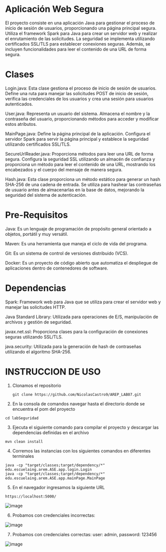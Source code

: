 # Aplicación Web Segura

El proyecto consiste en una aplicación Java para gestionar el proceso de inicio de sesión de usuarios, proporcionando una página principal segura. Utiliza el framework Spark para Java para crear un servidor web y realizar el enrutamiento de las solicitudes. La seguridad se implementa utilizando certificados SSL/TLS para establecer conexiones seguras. Además, se incluyen funcionalidades para leer el contenido de una URL de forma segura.

# Clases

Login.java: Esta clase gestiona el proceso de inicio de sesión de usuarios. Define una ruta para manejar las solicitudes POST de inicio de sesión, verifica las credenciales de los usuarios y crea una sesión para usuarios autenticados.

User.java: Representa un usuario del sistema. Almacena el nombre y la contraseña del usuario, proporcionando métodos para acceder y modificar estos atributos.

MainPage.java: Define la página principal de la aplicación. Configura el servidor Spark para servir la página principal y establece la seguridad utilizando certificados SSL/TLS.

SecureUrlReader.java: Proporciona métodos para leer una URL de forma segura. Configura la seguridad SSL utilizando un almacén de confianza y proporciona un método para leer el contenido de una URL, mostrando los encabezados y el cuerpo del mensaje de manera segura.

Hash.java: Esta clase proporciona un método estático para generar un hash SHA-256 de una cadena de entrada. Se utiliza para hashear las contraseñas de usuario antes de almacenarlas en la base de datos, mejorando la seguridad del sistema de autenticación.

# Pre-Requisitos

Java: Es un lenguaje de programación de propósito general orientado a objetos, portátil y muy versátil.

Maven: Es una herramienta que maneja el ciclo de vida del programa.

Git: Es un sistema de control de versiones distribuido (VCS).

Docker: Es un proyecto de código abierto que automatiza el despliegue de aplicaciones dentro de contenedores de software.

# Dependencias

Spark: Framework web para Java que se utiliza para crear el servidor web y manejar las solicitudes HTTP.

Java Standard Library: Utilizada para operaciones de E/S, manipulación de archivos y gestión de seguridad.

javax.net.ssl: Proporciona clases para la configuración de conexiones seguras utilizando SSL/TLS.

java.security: Utilizada para la generación de hash de contraseñas utilizando el algoritmo SHA-256.

# INSTRUCCION DE USO

1. Clonamos el repositorio

   ```
   git clone https://github.com/NicolasCastro9/AREP_LAB07.git
   ```
2. En la consola de comandos navegar hasta el directorio donde se encuentra el pom del proyecto

```
cd labSeguridad
```

3. Ejecuta el siguiente comando para compilar el proyecto y descargar las dependencias definidas en el archivo

  ```
  mvn clean install
  ```

4. Corremos las instancias con los siguientes comandos en diferentes terminales

```
java -cp "target/classes;target/dependency/*" edu.escuelaing.arem.ASE.app.login.Login
java -cp "target/classes;target/dependency/*" edu.escuelaing.arem.ASE.app.mainPage.MainPage
```

5. En el navegador ingresamos la siguiente URL

```
https://localhost:5000/
```
![image](https://github.com/NicolasCastro9/AREP_LAB07/assets/98556822/087eb8e3-97de-4516-b4fd-c5a7d2ac7c22)


6. Probamos con credenciales incorrectas:

![image](https://github.com/NicolasCastro9/AREP_LAB07/assets/98556822/4a176ca9-c915-4c1c-8856-d62a01dceab9)

7. Probamos con credenciales correctas: user: admin, password: 123456

![image](https://github.com/NicolasCastro9/AREP_LAB07/assets/98556822/4a443ff8-8536-49d5-a5f3-30241d9683e3)

